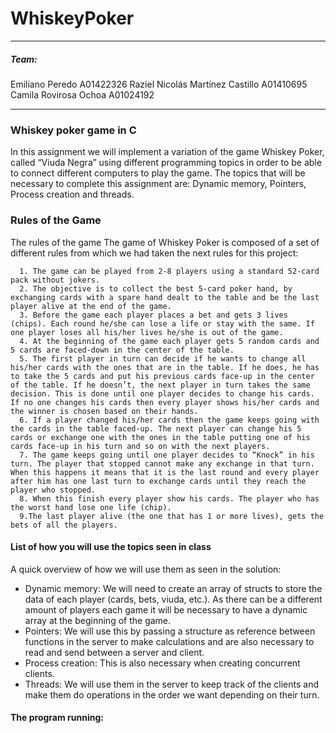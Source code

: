 # WhiskeyPoker
---
##### Team:
Emiliano Peredo A01422326
Raziel Nicolás Martínez Castillo A01410695
Camila Rovirosa Ochoa A01024192

---
### Whiskey poker game in C
In this assignment we will implement a variation of the game Whiskey Poker, called “Viuda Negra” using different programming topics in order to be able to connect different computers to play the game.
The topics that will be necessary to complete this assignment are:  Dynamic memory, Pointers, Process creation and threads.

### Rules of the Game
The rules of the game
The game of Whiskey Poker is composed of a set of different rules from which we had taken the next rules for this project: 
```
  1. The game can be played from 2-8 players using a standard 52-card pack without jokers.
  2. The objective is to collect the best 5-card poker hand, by exchanging cards with a spare hand dealt to the table and be the last player alive at the end of the game.
  3. Before the game each player places a bet and gets 3 lives (chips). Each round he/she can lose a life or stay with the same. If one player loses all his/her lives he/she is out of the game.
  4. At the beginning of the game each player gets 5 random cards and 5 cards are faced-down in the center of the table.
  5. The first player in turn can decide if he wants to change all his/her cards with the ones that are in the table. If he does, he has to take the 5 cards and put his previous cards face-up in the center of the table. If he doesn’t, the next player in turn takes the same decision. This is done until one player decides to change his cards. If no one changes his cards then every player shows his/her cards and the winner is chosen based on their hands.
  6. If a player changed his/her cards then the game keeps going with the cards in the table faced-up. The next player can change his 5 cards or exchange one with the ones in the table putting one of his cards face-up in his turn and so on with the next players.
  7. The game keeps going until one player decides to “Knock” in his turn. The player that stopped cannot make any exchange in that turn. When this happens it means that it is the last round and every player after him has one last turn to exchange cards until they reach the player who stopped.
  8. When this finish every player show his cards. The player who has the worst hand lose one life (chip).  
  9.The last player alive (the one that has 1 or more lives), gets the bets of all the players.
```
#### List of how you will use the topics seen in class
A quick overview of how we will use them as seen in the solution:
  - Dynamic memory: We will need to create an array of structs to store the data of each player (cards, bets, viuda, etc.). As there can be a different amount of players each game it will be necessary to have a dynamic array at the beginning of the game.
  - Pointers: We will use this by passing a structure as reference between functions in the server to make calculations and are also necessary to read and send between a server and client.
  - Process creation: This is also necessary when creating concurrent clients.
  - Threads: We will use them in the server to keep track of the clients and make them do operations in the order we want depending on their turn.
  
  #### The program running:

